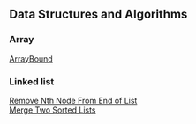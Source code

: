 ## Data Structures and Algorithms

### Array
[ArrayBound](/Array/数组越界.md)

### Linked list  

[Remove Nth Node From End of List](/Linked%20list/移除链表倒数第N个节点.md)  
[Merge Two Sorted Lists](/Linked%20list/混合插入有序链表.md)
